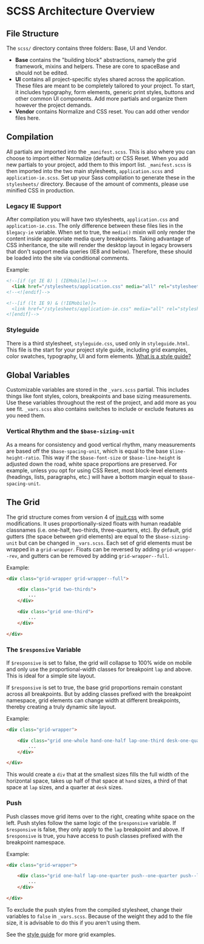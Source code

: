# SCSS Architecture Overview

## File Structure

The `scss/` directory contains three folders: Base, UI and Vendor.

- **Base** contains the "building block" abstractions, namely the grid framework, mixins and helpers. These are core to spaceBase and should not be edited.
- **UI** contains all project-specific styles shared across the application. These files are meant to be completely tailored to your project. To start, it includes typography, form elements, generic print styles, buttons and other common UI components. Add more partials and  organize them however the project demands.
- **Vendor** contains Normalize and CSS reset. You can add other vendor files here.


## Compilation

All partials are imported into the `_manifest.scss`. This is also where you can choose to import either Normalize (default) or CSS Reset. When you add new partials to your project, add them to this import list. `_manifest.scss` is then imported into the two main stylesheets, `application.scss` and `application-ie.scss`. Set up your Sass compilation to generate these in the `stylesheets/` directory. Because of the amount of comments, please use minified CSS in production.

### Legacy IE Support

After compilation you will have two stylesheets, `application.css` and `application-ie.css`. The only difference between these files lies in the `$legacy-ie` variable. When set to true, the `media()` mixin will only render the content inside appropriate media query breakpoints. Taking advantage of CSS inheritance, the site will render the desktop layout in legacy browsers that don't support media queries (IE8 and below). Therefore, these should be loaded into the site via conditional comments.

Example:
~~~html
<!--[if (gt IE 8) | (IEMobile)]><!-->
  <link href="/stylesheets/application.css" media="all" rel="stylesheet" type="text/css" />
<!--<![endif]-->

<!--[if (lt IE 9) & (!IEMobile)]>
  <link href="/stylesheets/application-ie.css" media="all" rel="stylesheet" type="text/css" />
<![endif]-->
~~~

### Styleguide

There is a third stylesheet, `styleguide.css`, used only in `styleguide.html`. This file is the start for your project style guide, including grid examples, color swatches, typography, UI and form elements. [What is a style guide?](http://alistapart.com/article/creating-style-guides)


## Global Variables

Customizable variables are stored in the `_vars.scss` partial. This includes things like font styles, colors, breakpoints and base sizing measurements. Use these variables throughout the rest of the project, and add more as you see fit. `_vars.scss` also contains switches to include or exclude features as you need them.

### Vertical Rhythm and the `$base-sizing-unit`

As a means for consistency and good vertical rhythm, many measurements are based off the `$base-spacing-unit`, which is equal to the base `$line-height-ratio`. This way if the `$base-font-size` or `$base-line-height` is adjusted down the road, white space proportions are preserved. For example, unless you opt for using CSS Reset, most block-level elements (headings, lists, paragraphs, etc.) will have a bottom margin equal to `$base-spacing-unit`.


## The Grid

The grid structure comes from version 4 of [inuit.css](https://github.com/csswizardry/inuit.css) with some modifications. It uses proportionally-sized floats with human readable classnames (i.e. one-half, two-thirds, three-quarters, etc). By default, grid gutters (the space between grid elements) are equal to the `$base-sizing-unit` but can be changed in `_vars.scss`. Each set of grid elements must be wrapped in a `grid-wrapper`. Floats can be reversed by adding `grid-wrapper--rev`, and gutters can be removed by adding `grid-wrapper--full`.

Example:
~~~html
<div class="grid-wrapper grid-wrapper--full">

    <div class="grid two-thirds">
        ...
    </div>

    <div class="grid one-third">
        ...
    </div>

</div>
~~~

### The `$responsive` Variable

If `$responsive` is set to false, the grid will collapse to 100% wide on mobile and only use the  proportional-width classes for breakpoint `lap` and above. This is ideal for a simple site layout.

If `$responsive` is set to true, the base grid proportions remain constant across all breakpoints. But by adding classes prefixed with the breakpoint namespace, grid elements can change width at different breakpoints, thereby creating a truly dynamic site layout.

Example:
~~~html
<div class="grid-wrapper">

    <div class="grid one-whole hand-one-half lap-one-third desk-one-quarter">
        ...
    </div>

</div>
~~~

This would create a `div` that at the smallest sizes fills the full width of the horizontal space, takes up half of that space at `hand` sizes, a third of that space at `lap` sizes, and a quarter at `desk` sizes.

### Push

Push classes move grid items over to the right, creating white space on the left. Push styles follow the same logic of the `$responsive` variable. If `$responsive` is false, they only apply to the `lap`  breakpoint and above. If `$responsive` is true, you have access to push classes prefixed with the breakpoint namespace.

Example:
~~~html
<div class="grid-wrapper">

    <div class="grid one-half lap-one-quarter push--one-quarter push--lap-three-eighths">
        ...
    </div>

</div>
~~~

To exclude the push styles from the compiled stylesheet, change their variables to `false` in `_vars.scss`. Because of the weight they add to the file size, it is advisable to do this if you aren't using them.

See the [style guide](../styleguide.html) for more grid examples.
